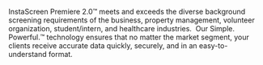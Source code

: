 InstaScreen Premiere 2.0™ meets and exceeds the diverse background screening requirements of the business, property management, volunteer organization, student/intern, and healthcare industries.  Our Simple. Powerful.™ technology ensures that no matter the market segment, your clients receive accurate data quickly, securely, and in an easy-to-understand format.